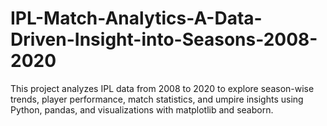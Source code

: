 # IPL-Match-Analytics-A-Data-Driven-Insight-into-Seasons-2008-2020
This project analyzes IPL data from 2008 to 2020 to explore season-wise trends, player performance, match statistics, and umpire insights using Python, pandas, and visualizations with matplotlib and seaborn.
